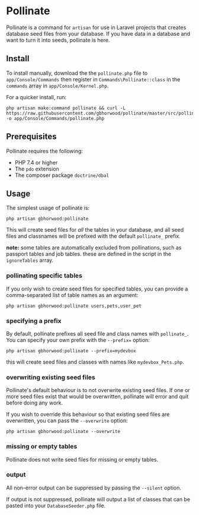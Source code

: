 # Pollinate
Pollinate is a command for `artisan` for use in Laravel projects that creates database seed files from your database. If you have data in a database and want to turn it into seeds, pollinate is here.

## Install
To install manually, download the the `pollinate.php` file to `app/Console/Commands` then register in `Commands\Pollinate::class` in the `commands` array in `app/Console/Kernel.php`.

For a quicker install, run:

```shell
php artisan make:command pollinate && curl -L https://raw.githubusercontent.com/gbhorwood/pollinate/master/src/pollinate.php -o app/Console/Commands/pollinate.php
```

## Prerequisites
Pollinate requires the following:

* PHP 7.4 or higher
* The `pdo` extension
* The composer package `doctrine/dbal`

## Usage
The simplest usage of pollinate is:

```shell
php artisan gbhorwood:pollinate
```

This will create seed files for _all_ the tables in your database, and all seed files and classnames will be prefixed with the default `pollinate_` prefix.

**note:** some tables are automatically excluded from pollinations, such as passport tables and job tables. these are defined in the script in the `ignoreTables` array.

### pollinating specific tables
If you only wish to create seed files for specified tables, you can provide a comma-separated list of table names as an argument:

```shell
php artisan gbhorwood:pollinate users,pets,user_pet
```

### specifying a prefix
By default, pollinate prefixes all seed file and class names with `pollinate_`. You can specify your own prefix with the `--prefix=` option:

```shell
php artisan gbhorwood:pollinate --prefix=mydevbox
```

this will create seed files and classes with names like `mydevbox_Pets.php`.

### overwriting existing seed files
Pollinate's default behaviour is to not overwrite existing seed files. If one or more seed files exist that would be overwritten, pollinate will error and quit before doing any work.

If you wish to override this behaviour so that existing seed files are overwritten, you can pass the `--overwrite` option:

```shell
php artisan gbhorwood:pollinate --overwrite
```

### missing or empty tables
Pollinate does not write seed files for missing or empty tables.

### output
All non-error output can be suppressed by passing the `--silent` option.

If output is not suppressed, pollinate will output a list of classes that can be pasted into your `DatabaseSeeder.php` file.
